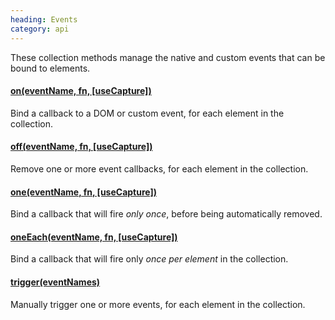 ```yaml
--- 
heading: Events
category: api
---
```


These collection methods manage the native and custom events that can be bound to elements.

#### [on(eventName, fn, \[useCapture\])](/api/on/)

Bind a callback to a DOM or custom event, for each element in the collection.

#### [off(eventName, fn, \[useCapture\])](/api/off/)

Remove one or more event callbacks, for each element in the collection.

#### [one(eventName, fn, \[useCapture\])](/api/one/)

Bind a callback that will fire _only once_, before being automatically removed.

#### [oneEach(eventName, fn, \[useCapture\])](/api/oneEach/)

Bind a callback that will fire only _once per element_ in the collection.

#### [trigger(eventNames)](/api/trigger/)

Manually trigger one or more events, for each element in the collection.